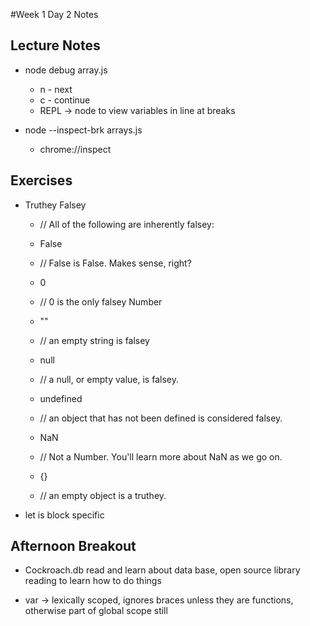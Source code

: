 #Week 1 Day 2 Notes
## Lecture Notes
* node debug array.js

  * n - next
  * c - continue
  * REPL -> node to view variables in line at breaks

* node --inspect-brk arrays.js
  * chrome://inspect

## Exercises
* Truthey Falsey
  * // All of the following are inherently falsey:

  * False
  * // False is False. Makes sense, right?

  * 0
  * // 0 is the only falsey Number

  * ""
  * // an empty string is falsey

  * null
  * // a null, or empty value, is falsey.

  * undefined
  * // an object that has not been defined is considered falsey.

  * NaN
  * // Not a Number. You'll learn more about NaN as we go on.

  * {}
  * // an empty object is a truthey.

* let is block specific

## Afternoon Breakout

* Cockroach.db read and learn about data base, open source library reading to learn how to do things

* var -> lexically scoped, ignores braces unless they are functions, otherwise part of global scope still




